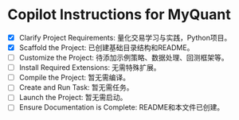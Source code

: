 # Copilot Instructions for MyQuant

- [x] Clarify Project Requirements: 量化交易学习与实践，Python项目。
- [x] Scaffold the Project: 已创建基础目录结构和README。
- [ ] Customize the Project: 待添加示例策略、数据处理、回测框架等。
- [ ] Install Required Extensions: 无需特殊扩展。
- [ ] Compile the Project: 暂无需编译。
- [ ] Create and Run Task: 暂无需任务。
- [ ] Launch the Project: 暂无需启动。
- [ ] Ensure Documentation is Complete: README和本文件已创建。

